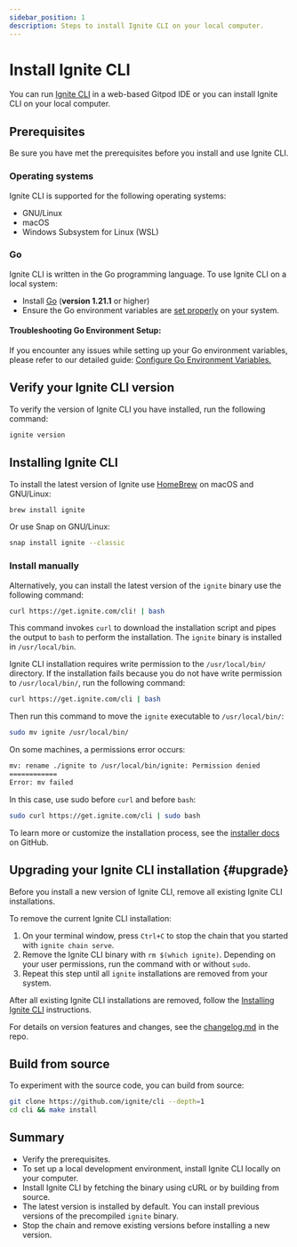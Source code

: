 ```yaml
---
sidebar_position: 1
description: Steps to install Ignite CLI on your local computer.
---
```


# Install Ignite CLI

You can run [Ignite CLI](https://github.com/ignite/cli) in a web-based Gitpod IDE or you can install Ignite CLI on your
local computer.

## Prerequisites

Be sure you have met the prerequisites before you install and use Ignite CLI.

### Operating systems

Ignite CLI is supported for the following operating systems:

- GNU/Linux
- macOS
- Windows Subsystem for Linux (WSL)

### Go

Ignite CLI is written in the Go programming language. To use Ignite CLI on a local system:

- Install [Go](https://golang.org/doc/install) (**version 1.21.1** or higher)
- Ensure the Go environment variables are [set properly](https://golang.org/doc/gopath_code#GOPATH) on your system.

#### Troubleshooting Go Environment Setup: 
  If you encounter any issues while setting up your Go environment variables, please refer to our detailed guide: [Configure Go Environment Variables.](03-set-go-env-var.md)

## Verify your Ignite CLI version

To verify the version of Ignite CLI you have installed, run the following command:

```bash
ignite version
```

## Installing Ignite CLI

To install the latest version of Ignite use [HomeBrew](https://formulae.brew.sh/formula/ignite) on macOS and GNU/Linux:

```sh
brew install ignite
```

Or use Snap on GNU/Linux:

```sh
snap install ignite --classic
```

### Install manually

Alternatively, you can install the latest version of the `ignite` binary use the following command:

```bash
curl https://get.ignite.com/cli! | bash
```

This command invokes `curl` to download the installation script and pipes the output to `bash` to perform the
installation.  The `ignite` binary is installed in `/usr/local/bin`.

Ignite CLI installation requires write permission to the `/usr/local/bin/` directory. If the installation fails because
you do not have write permission to `/usr/local/bin/`, run the following command:

```bash
curl https://get.ignite.com/cli | bash
```

Then run this command to move the `ignite` executable to `/usr/local/bin/`:

```bash
sudo mv ignite /usr/local/bin/
```

On some machines, a permissions error occurs:

```bash
mv: rename ./ignite to /usr/local/bin/ignite: Permission denied
============
Error: mv failed
```

In this case, use sudo before `curl` and before `bash`:

```bash
sudo curl https://get.ignite.com/cli | sudo bash
```

To learn more or customize the installation process, see the [installer docs](https://github.com/ignite/installer) on
GitHub.

## Upgrading your Ignite CLI installation {#upgrade}

Before you install a new version of Ignite CLI, remove all existing Ignite CLI installations.

To remove the current Ignite CLI installation:

1. On your terminal window, press `Ctrl+C` to stop the chain that you started with `ignite chain serve`.
2. Remove the Ignite CLI binary with `rm $(which ignite)`.
   Depending on your user permissions, run the command with or without `sudo`.
3. Repeat this step until all `ignite` installations are removed from your system.

After all existing Ignite CLI installations are removed, follow the  [Installing Ignite CLI](#installing-ignite-cli)
instructions.

For details on version features and changes, see
the [changelog.md](https://github.com/ignite/cli/blob/main/changelog.md)
in the repo.

## Build from source

To experiment with the source code, you can build from source:

```bash
git clone https://github.com/ignite/cli --depth=1
cd cli && make install
```

## Summary

- Verify the prerequisites.
- To set up a local development environment, install Ignite CLI locally on your computer.
- Install Ignite CLI by fetching the binary using cURL or by building from source.
- The latest version is installed by default. You can install previous versions of the precompiled `ignite` binary.
- Stop the chain and remove existing versions before installing a new version.

